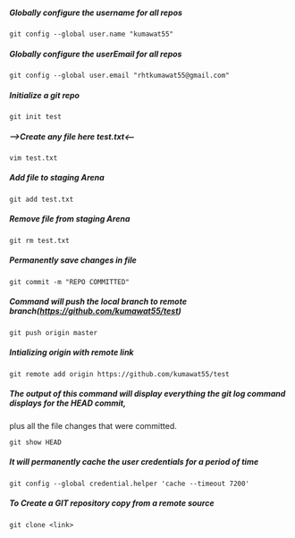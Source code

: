 ##### Globally configure the username for all repos

`git config --global user.name "kumawat55"`


##### Globally configure the userEmail for all repos

`git config --global user.email "rhtkumawat55@gmail.com"`

##### Initialize a git repo

`git init test`

##### -->Create any file here test.txt<--

`vim test.txt`

##### Add file to staging Arena

`git add test.txt`

##### Remove file from staging Arena

`git rm test.txt`


##### Permanently save changes in file

`git commit -m "REPO COMMITTED"`

##### Command will push the local branch to remote branch(https://github.com/kumawat55/test)

`git push origin master`

##### Intializing origin with remote link

`git remote add origin https://github.com/kumawat55/test`

##### The output of this command will display everything the git log command displays for the HEAD commit, 
plus all the file changes that were committed.

`git show HEAD`

##### It will permanently cache the user credentials for a period of time

`git config --global credential.helper 'cache --timeout 7200'`

##### To Create a GIT repository copy from a remote source
    git clone <link>
